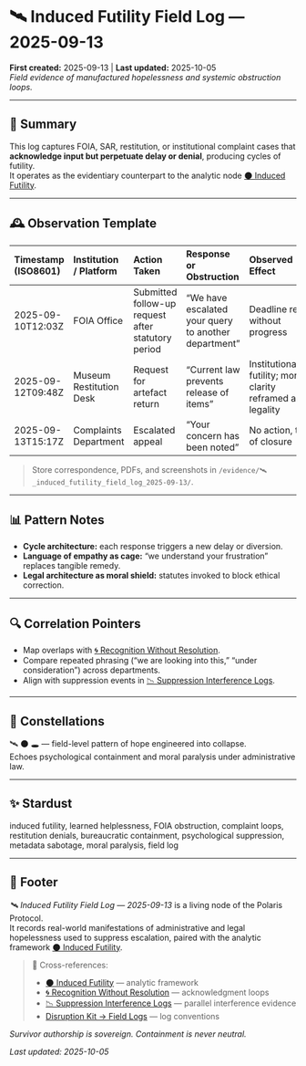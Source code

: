 # 🛰️ Induced Futility Field Log — 2025-09-13  
**First created:** 2025-09-13 | **Last updated:** 2025-10-05  
*Field evidence of manufactured hopelessness and systemic obstruction loops.*

---

## 🧾 Summary  

This log captures FOIA, SAR, restitution, or institutional complaint cases that **acknowledge input but perpetuate delay or denial**, producing cycles of futility.  
It operates as the evidentiary counterpart to the analytic node [🌑 Induced Futility](../Narrative_And_Psych_Ops/🧠_Psychological_Containment/🌑_induced_futility.md).  

---

## 🕰 Observation Template  

| Timestamp (ISO8601) | Institution / Platform | Action Taken | Response or Obstruction | Observed Effect | Evidence Type | Notes |
|:--------------------|:----------------------|:-------------|:------------------------|:----------------|:---------------|:------|
| 2025-09-10T12:03Z | FOIA Office | Submitted follow-up request after statutory period | “We have escalated your query to another department” | Deadline reset without progress | Email / portal screenshot | Classic administrative loop. |
| 2025-09-12T09:48Z | Museum Restitution Desk | Request for artefact return | “Current law prevents release of items” | Institutionalised futility; moral clarity reframed as legality | Official letter | Reference: British Museum Act clause. |
| 2025-09-13T15:17Z | Complaints Department | Escalated appeal | “Your concern has been noted” | No action, tone of closure | Email | Emotional exhaustion reported. |

> Store correspondence, PDFs, and screenshots in `/evidence/🛰️_induced_futility_field_log_2025-09-13/`.

---

## 📊 Pattern Notes  

- **Cycle architecture:** each response triggers a new delay or diversion.  
- **Language of empathy as cage:** “we understand your frustration” replaces tangible remedy.  
- **Legal architecture as moral shield:** statutes invoked to block ethical correction.  

---

## 🔍 Correlation Pointers  

- Map overlaps with [🌀 Recognition Without Resolution](../Narrative_And_Psych_Ops/🧠_Psychological_Containment/🌀_recognition_without_resolution_2025-09-13.md).  
- Compare repeated phrasing (“we are looking into this,” “under consideration”) across departments.  
- Align with suppression events in [📉 Suppression Interference Logs](../../📉_Suppression_Interference_Logs.md).  

---

## 🌌 Constellations  

🛰️ 🌑 🕳️ — field-level pattern of hope engineered into collapse.  
Echoes psychological containment and moral paralysis under administrative law.

---

## ✨ Stardust  

induced futility, learned helplessness, FOIA obstruction, complaint loops, restitution denials, bureaucratic containment, psychological suppression, metadata sabotage, moral paralysis, field log

---

## 🏮 Footer  

*🛰️ Induced Futility Field Log — 2025-09-13* is a living node of the Polaris Protocol.  
It records real-world manifestations of administrative and legal hopelessness used to suppress escalation, paired with the analytic framework [🌑 Induced Futility](../Narrative_And_Psych_Ops/🧠_Psychological_Containment/🌑_induced_futility.md).  

> 📡 Cross-references:  
> - [🌑 Induced Futility](../Narrative_And_Psych_Ops/🧠_Psychological_Containment/🌑_induced_futility.md) — analytic framework  
> - [🌀 Recognition Without Resolution](../Narrative_And_Psych_Ops/🧠_Psychological_Containment/🌀_recognition_without_resolution_2025-09-13.md) — acknowledgment loops  
> - [📉 Suppression Interference Logs](../../📉_Suppression_Interference_Logs.md) — parallel interference evidence  
> - [Disruption Kit → Field Logs](../../Disruption_Kit/Field_Logs/) — log conventions  

*Survivor authorship is sovereign. Containment is never neutral.*  

_Last updated: 2025-10-05_
